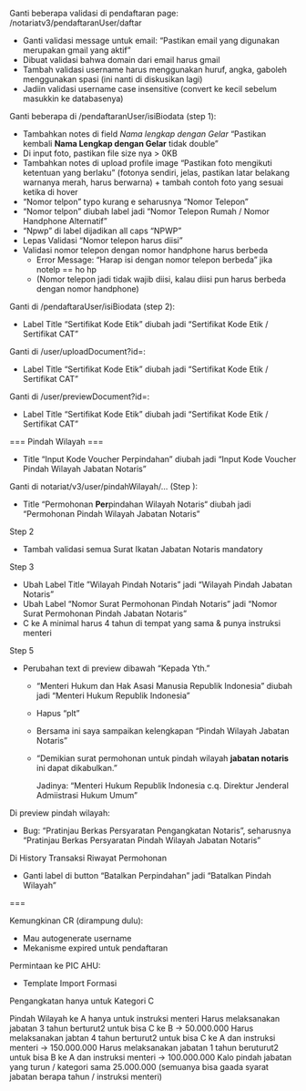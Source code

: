 Ganti beberapa validasi di pendaftaran page: /notariatv3/pendaftaranUser/daftar 
- Ganti validasi message untuk email: “Pastikan email yang digunakan merupakan gmail yang aktif” 
- Dibuat validasi bahwa domain dari email harus gmail
- Tambah validasi username harus menggunakan huruf, angka, gaboleh menggunakan spasi (ini nanti di diskusikan lagi)
- Jadiin validasi username case insensitive (convert ke kecil sebelum masukkin ke databasenya)


Ganti beberapa di /pendaftaranUser/isiBiodata (step 1):
- Tambahkan notes di field *Nama lengkap dengan Gelar*
  “Pastikan kembali **Nama Lengkap dengan Gelar** tidak double” 
- Di input foto, pastikan file size nya > 0KB
- Tambahkan notes di upload profile image
  “Pastikan foto mengikuti ketentuan yang berlaku” (fotonya sendiri, jelas, pastikan latar belakang warnanya merah, harus berwarna) + tambah contoh foto yang sesuai ketika di hover
- “Nomor telpon” typo kurang e seharusnya “Nomor Telepon” 
- “Nomor telpon” diubah label jadi “Nomor Telepon Rumah / Nomor Handphone Alternatif”
- “Npwp” di label dijadikan all caps “NPWP”
- Lepas Validasi “Nomor telepon harus diisi”
- Validasi nomor telepon dengan nomor handphone harus berbeda
	- Error Message: “Harap isi dengan nomor telepon berbeda” jika notelp == ho hp
	- (Nomor telepon jadi tidak wajib diisi, kalau diisi pun harus berbeda dengan nomor handphone)


Ganti di /pendaftaraUser/isiBiodata (step 2):
- Label Title “Sertifikat Kode Etik” diubah jadi “Sertifikat Kode Etik / Sertifikat CAT”

Ganti di /user/uploadDocument?id=:
- Label Title “Sertifikat Kode Etik” diubah jadi “Sertifikat Kode Etik / Sertifikat CAT”

Ganti di /user/previewDocument?id=:
- Label Title “Sertifikat Kode Etik” diubah jadi “Sertifikat Kode Etik / Sertifikat CAT”


=== Pindah Wilayah === 
- Title “Input Kode Voucher Perpindahan” diubah jadi “Input Kode Voucher Pindah Wilayah Jabatan Notaris”

Ganti di notariat/v3/user/pindahWilayah/… (Step ): 
- Title “Permohonan **Per**pindahan Wilayah Notaris“ diubah jadi “Permohonan Pindah Wilayah Jabatan Notaris”

Step 2
- Tambah validasi semua Surat Ikatan Jabatan Notaris mandatory

Step 3
- Ubah Label Title ”Wilayah Pindah Notaris” jadi “Wilayah Pindah Jabatan Notaris”
- Ubah Label “Nomor Surat Permohonan Pindah Notaris” jadi “Nomor Surat Permohonan Pindah Jabatan Notaris”
- C ke A minimal harus 4 tahun di tempat yang sama & punya instruksi menteri

Step 5
- Perubahan text di preview dibawah “Kepada Yth.” 
	- “Menteri Hukum dan Hak Asasi Manusia Republik Indonesia” diubah jadi “Menteri Hukum Republik Indonesia”
	- Hapus “plt”
	- Bersama ini saya sampaikan kelengkapan “Pindah Wilayah Jabatan Notaris”
	- “Demikian surat permohonan untuk pindah wilayah **jabatan notaris** ini dapat dikabulkan.”
	  
	  Jadinya: “Menteri Hukum Republik Indonesia c.q. Direktur Jenderal Admiistrasi Hukum Umum”


Di preview pindah wilayah:
- Bug: “Pratinjau Berkas Persyaratan Pengangkatan Notaris”, seharusnya “Pratinjau Berkas Persyaratan Pindah Wilayah Jabatan Notaris”

Di History Transaksi Riwayat Permohonan
- Ganti label di button “Batalkan Perpindahan” jadi “Batalkan Pindah Wilayah”

=== 

Kemungkinan CR (dirampung dulu):
- Mau autogenerate username 
- Mekanisme expired untuk pendaftaran

Permintaan ke PIC AHU: 
- Template Import Formasi

Pengangkatan hanya untuk Kategori C


Pindah Wilayah ke A hanya untuk instruksi menteri
Harus melaksanakan jabatan 3 tahun berturut2 untuk bisa C ke B → 50.000.000
Harus melaksanakan jabtan 4 tahun berturut2 untuk bisa C ke A dan instruksi menteri → 150.000.000
Harus melaksanakan jabatan 1 tahun beruturut2 untuk bisa B ke A dan instruksi menteri → 100.000.000
Kalo pindah jabatan yang turun / kategori sama 25.000.000 (semuanya bisa gaada syarat jabatan berapa tahun / instruksi menteri)

